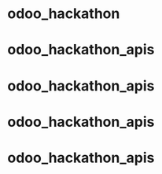 # odoo_hackathon
# odoo_hackathon_apis
# odoo_hackathon_apis
# odoo_hackathon_apis
# odoo_hackathon_apis
